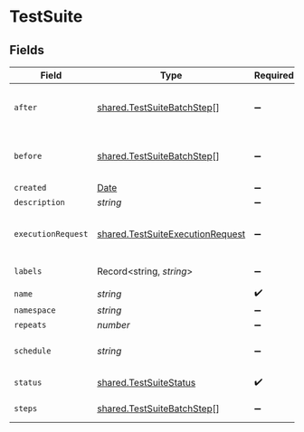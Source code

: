 # TestSuite


## Fields

| Field                                                                                         | Type                                                                                          | Required                                                                                      | Description                                                                                   | Example                                                                                       |
| --------------------------------------------------------------------------------------------- | --------------------------------------------------------------------------------------------- | --------------------------------------------------------------------------------------------- | --------------------------------------------------------------------------------------------- | --------------------------------------------------------------------------------------------- |
| `after`                                                                                       | [shared.TestSuiteBatchStep](../../../sdk/models/shared/testsuitebatchstep.md)[]               | :heavy_minus_sign:                                                                            | Run these batch steps after whole suite                                                       | [{"execute":[{"test":"example-test"}],"stopOnFailure":true}]                                  |
| `before`                                                                                      | [shared.TestSuiteBatchStep](../../../sdk/models/shared/testsuitebatchstep.md)[]               | :heavy_minus_sign:                                                                            | Run these batch steps before whole suite                                                      | [{"execute":[{"test":"example-test"}],"stopOnFailure":true}]                                  |
| `created`                                                                                     | [Date](https://developer.mozilla.org/en-US/docs/Web/JavaScript/Reference/Global_Objects/Date) | :heavy_minus_sign:                                                                            | N/A                                                                                           |                                                                                               |
| `description`                                                                                 | *string*                                                                                      | :heavy_minus_sign:                                                                            | N/A                                                                                           | collection of tests                                                                           |
| `executionRequest`                                                                            | [shared.TestSuiteExecutionRequest](../../../sdk/models/shared/testsuiteexecutionrequest.md)   | :heavy_minus_sign:                                                                            | test suite execution request body                                                             |                                                                                               |
| `labels`                                                                                      | Record<string, *string*>                                                                      | :heavy_minus_sign:                                                                            | test suite labels                                                                             | {"env":"prod","app":"backend"}                                                                |
| `name`                                                                                        | *string*                                                                                      | :heavy_check_mark:                                                                            | N/A                                                                                           | test-suite1                                                                                   |
| `namespace`                                                                                   | *string*                                                                                      | :heavy_minus_sign:                                                                            | N/A                                                                                           | testkube                                                                                      |
| `repeats`                                                                                     | *number*                                                                                      | :heavy_minus_sign:                                                                            | N/A                                                                                           | 1                                                                                             |
| `schedule`                                                                                    | *string*                                                                                      | :heavy_minus_sign:                                                                            | schedule to run test suite                                                                    | * * * * *                                                                                     |
| `status`                                                                                      | [shared.TestSuiteStatus](../../../sdk/models/shared/testsuitestatus.md)                       | :heavy_check_mark:                                                                            | test suite status                                                                             |                                                                                               |
| `steps`                                                                                       | [shared.TestSuiteBatchStep](../../../sdk/models/shared/testsuitebatchstep.md)[]               | :heavy_minus_sign:                                                                            | Batch steps to run                                                                            | [{"execute":[{"test":"example-test"}],"stopOnFailure":true}]                                  |